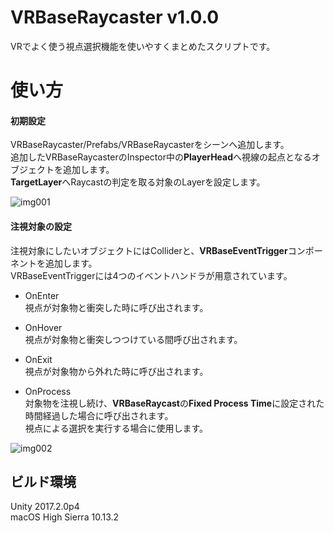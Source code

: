 # VRBaseRaycaster v1.0.0
VRでよく使う視点選択機能を使いやすくまとめたスクリプトです。


# 使い方
#### 初期設定
VRBaseRaycaster/Prefabs/VRBaseRaycasterをシーンへ追加します。<br>
追加したVRBaseRaycasterのInspector中の**PlayerHead**へ視線の起点となるオブジェクトを追加します。<br>
**TargetLayer**へRaycastの判定を取る対象のLayerを設定します。<br>

![img001](https://i.imgur.com/MIwTdTj.png)<br>

#### 注視対象の設定<br>
注視対象にしたいオブジェクトにはColliderと、**VRBaseEventTrigger**コンポーネントを追加します。<br>
VRBaseEventTriggerには4つのイベントハンドラが用意されています。<br>
- OnEnter<br>
視点が対象物と衝突した時に呼び出されます。<br>

- OnHover<br>
視点が対象物と衝突しつつけている間呼び出されます。<br>

- OnExit<br>
視点が対象物から外れた時に呼び出されます。<br>

- OnProcess<br>
対象物を注視し続け、**VRBaseRaycast**の**Fixed Process Time**に設定された時間経過した場合に呼び出されます。<br>
視点による選択を実行する場合に使用します。<br>

![img002](https://i.imgur.com/rNcXiKS.png)<br>

## ビルド環境<br>
Unity 2017.2.0p4<br>
macOS High Sierra 10.13.2
